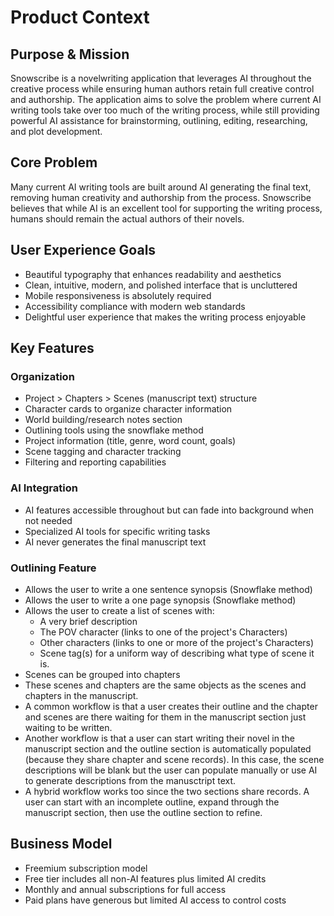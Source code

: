 # Product Context

## Purpose & Mission

Snowscribe is a novelwriting application that leverages AI throughout the creative process while ensuring human authors retain full creative control and authorship. The application aims to solve the problem where current AI writing tools take over too much of the writing process, while still providing powerful AI assistance for brainstorming, outlining, editing, researching, and plot development.

## Core Problem

Many current AI writing tools are built around AI generating the final text, removing human creativity and authorship from the process. Snowscribe believes that while AI is an excellent tool for supporting the writing process, humans should remain the actual authors of their novels.

## User Experience Goals

- Beautiful typography that enhances readability and aesthetics
- Clean, intuitive, modern, and polished interface that is uncluttered
- Mobile responsiveness is absolutely required
- Accessibility compliance with modern web standards
- Delightful user experience that makes the writing process enjoyable

## Key Features

### Organization

- Project > Chapters > Scenes (manuscript text) structure
- Character cards to organize character information
- World building/research notes section
- Outlining tools using the snowflake method
- Project information (title, genre, word count, goals)
- Scene tagging and character tracking
- Filtering and reporting capabilities

### AI Integration

- AI features accessible throughout but can fade into background when not needed
- Specialized AI tools for specific writing tasks
- AI never generates the final manuscript text

### Outlining Feature

- Allows the user to write a one sentence synopsis (Snowflake method)
- Allows the user to write a one page synopsis (Snowflake method)
- Allows the user to create a list of scenes with:
  - A very brief description
  - The POV character (links to one of the project's Characters)
  - Other characters (links to one or more of the project's Characters)
  - Scene tag(s) for a uniform way of describing what type of scene it is.
- Scenes can be grouped into chapters
- These scenes and chapters are the same objects as the scenes and chapters in the manuscript.
- A common workflow is that a user creates their outline and the chapter and scenes are there waiting for them in the manuscript section just waiting to be written.
- Another workflow is that a user can start writing their novel in the manuscript section and the outline section is automatically populated (because they share chapter and scene records). In this case, the scene descriptions will be blank but the user can populate manually or use AI to generate descriptions from the manusctript text.
- A hybrid workflow works too since the two sections share records. A user can start with an incomplete outline, expand through the manuscript section, then use the outline section to refine.

## Business Model

- Freemium subscription model
- Free tier includes all non-AI features plus limited AI credits
- Monthly and annual subscriptions for full access
- Paid plans have generous but limited AI access to control costs

